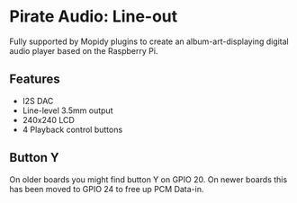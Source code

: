 <!--
---
name: Pirate Audio Line Out
class: board
type: audio
formfactor: pHAT
manufacturer: Pimoroni
description: I2S digital audio to amplified headphone output
buy: https://shop.pimoroni.com/products/pirate-audio-line-out
github: https://github.com/pimoroni/pirate-audio
image: 'pimoroni-pirate-audio-line-out.png'
pincount: 40
eeprom: no
power:
  '2':
ground:
  '25':
  '39':
pin:
  '12':
    name: I2S
  '35':
    name: I2S
  '40':
    name: I2S
  '22':
    name: Amp Enable
    active: high
  '29':
    name: Button A
  '31':
    name: Button B
  '36':
    name: Button X
  '38':
    name: Button Y
  '18':
    name: Button Y
  '33':
    name: LCD Backlight
  '21':
    name: LCD Data/Command
  '19':
    name: LCD SPI MOSI
    mode: SPI
  '23':
    name: LCD SPI SCLK
    mode: SPI
  '26':
    name: LCD SPI CS
    mode: SPI
install:
  'devices':
  - 'i2s'
-->
# Pirate Audio: Line-out

Fully supported by Mopidy plugins to create an album-art-displaying digital audio player based on the Raspberry Pi.

## Features

* I2S DAC
* Line-level 3.5mm output
* 240x240 LCD
* 4 Playback control buttons

## Button Y

On older boards you might find button Y on GPIO 20. On newer boards this has been moved to GPIO 24 to free up PCM Data-in.